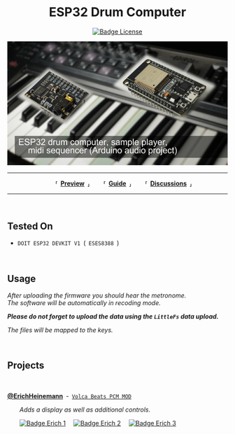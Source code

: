 
<div align = center>

# ESP32 Drum Computer

[![Badge License]][License]

[![Preview Thumbnail]][Preview]

</div>

---

<div align = center>

  **⸢ [Preview] ⸥**
  **⸢ [Guide] ⸥**
  **⸢ [Discussions] ⸥**
  
</div>

---

<br>

## Tested On

- `DOIT ESP32 DEVKIT V1` ( `ESES8388` )

<br>

## Usage

*After uploading the firmware you should hear the metronome.* <br>
*The software will be automatically in recoding mode.*

***Please do not forget to upload the data using the `LittleFs` data upload.***

*The files will be mapped to the keys.*

<br>

## Projects 

<br>

**[@ErichHeinemann][Erich]** - [`Volca Beats PCM MOD`][Erich Github] <br>

  *Adds a display as well as additional controls.*

  [![Badge Erich 1]][Erich Video 1]
 [![Badge Erich 2]][Erich Video 2]
 [![Badge Erich 3]][Erich Video 3]


<!----------------------------------------------------------------------------->

[Badge License]: https://img.shields.io/badge/License-GPLv3-blue.svg

[Preview Thumbnail]: Resources/Thumbnail.png
[Preview]: https://youtu.be/vvA7vfouk84

[Guide]: https://youtu.be/ZNxGCB-d68g

[Discussions]: https://github.com/marcel-licence/esp32_drum_computer/discussions
[License]: LICENSE


<!-------------------------{ Project - ErichHeinemann }------------------------>

[Erich Github]: https://github.com/ErichHeinemann/ESP32-Audio-Tests-ML
[Erich]: https://github.com/ErichHeinemann/

[Badge Erich 1]: https://img.shields.io/badge/Preview_A-FF0000.svg?logo=youtube
[Badge Erich 2]: https://img.shields.io/badge/Preview_B-FF0000.svg?logo=youtube
[Badge Erich 3]: https://img.shields.io/badge/Preview_C-FF0000.svg?logo=youtube

[Erich Video 1]: https://youtu.be/XIrn2-dZn1U
[Erich Video 2]: https://youtu.be/J7IOvEoxopA
[Erich Video 3]: https://youtu.be/R3fIEp8z8aU
